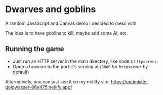 # Dwarves and goblins

A random JavaScript and Canvas demo I decided to mess with.

The idea is to have goblins to kill, maybe add some AI, etc.

## Running the game
* Just run an HTTP server in the main directory, like node's `httpserver`.
* Open a browser to the port it's serving at (`8080` for `httpserver` by default)

Alternatively, you can just see it on my netlify site: https://optimistic-goldwasser-86e475.netlify.app/